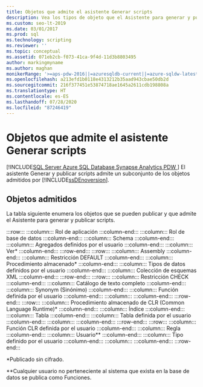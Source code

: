 ```yaml
---
title: Objetos que admite el asistente Generar scripts
description: Vea los tipos de objeto que el Asistente para generar y publicar scripts puede ayudarle a publicar.
ms.custom: seo-lt-2019
ms.date: 03/01/2017
ms.prod: sql
ms.technology: scripting
ms.reviewer: ''
ms.topic: conceptual
ms.assetid: 071eb2cb-f073-41ca-9f4d-11d3b8803495
author: markingmyname
ms.author: maghan
monikerRange: '>=aps-pdw-2016||=azuresqldb-current||=azure-sqldw-latest||>=sql-server-2016||=sqlallproducts-allversions||>=sql-server-linux-2017||=azuresqldb-mi-current'
ms.openlocfilehash: a213efd1b0118e4313212b35aad943cbae50db2d
ms.sourcegitcommit: 216f377451e53874718ae1645a2611cdb198808a
ms.translationtype: HT
ms.contentlocale: es-ES
ms.lasthandoff: 07/28/2020
ms.locfileid: "87246419"
---
```

# <a name="objects-supported-by-the-generate-scripts-wizard"></a>Objetos que admite el asistente Generar scripts
[!INCLUDE[SQL Server Azure SQL Database Synapse Analytics PDW ](../../includes/applies-to-version/sql-asdb-asdbmi-asa-pdw.md)]
  El asistente Generar y publicar scripts admite un subconjunto de los objetos admitidos por [!INCLUDE[ssDEnoversion](../../includes/ssdenoversion-md.md)].  
  
## <a name="supported-objects"></a>Objetos admitidos  
 La tabla siguiente enumera los objetos que se pueden publicar y que admite el Asistente para generar y publicar scripts.  
  
:::row:::
    :::column:::
        Rol de aplicación
    :::column-end:::
    :::column:::
        Rol de base de datos
    :::column-end:::
    :::column:::
        Schema
    :::column-end:::
    :::column:::
        Agregados definidos por el usuario
    :::column-end:::
    :::column:::
        Ver*
    :::column-end:::
:::row-end:::
:::row:::
    :::column:::
        Assembly
    :::column-end:::
    :::column:::
        Restricción DEFAULT
    :::column-end:::
    :::column:::
        Procedimiento almacenado*
    :::column-end:::
    :::column:::
        Tipos de datos definidos por el usuario
    :::column-end:::
    :::column:::
        Colección de esquemas XML
    :::column-end:::
:::row-end:::
:::row:::
    :::column:::
        Restricción CHECK
    :::column-end:::
    :::column:::
        Catálogo de texto completo
    :::column-end:::
    :::column:::
        Synonym (Sinónimo)
    :::column-end:::
    :::column:::
        Función definida por el usuario
    :::column-end:::
    :::column:::
    :::column-end:::
:::row-end:::
:::row:::
    :::column:::
        Procedimiento almacenado de CLR (Common Language Runtime)*
    :::column-end:::
    :::column:::
        Índice
    :::column-end:::
    :::column:::
        Tabla
    :::column-end:::
    :::column:::
        Tabla definida por el usuario
    :::column-end:::
    :::column:::
    :::column-end:::
:::row-end:::
:::row:::
    :::column:::
        Función CLR definida por el usuario
    :::column-end:::
    :::column:::
        Regla
    :::column-end:::
    :::column:::
        Usuario**
    :::column-end:::
    :::column:::
        Tipo definido por el usuario
    :::column-end:::
    :::column:::
    :::column-end:::
:::row-end:::

 *Publicado sin cifrado.  
  
 **Cualquier usuario no perteneciente al sistema que exista en la base de datos se publica como Funciones.  
  
  
